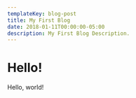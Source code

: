 ```yaml
---
templateKey: blog-post
title: My First Blog
date: 2018-01-11T00:00:00-05:00
description: My First Blog Description.
---
```


# Hello!

Hello, world!
